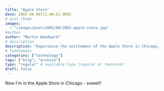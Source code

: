 ```yaml
---
title: "Apple Store"
date: 2005-08-06T21:40:51.000Z
# post thumb
images:
  - "/images/post/2005/08/2005-apple-store.jpg"
#author
author: "Martin Woodward"
# description
description: "Experience the excitement of the Apple Store in Chicago, where innovation meets vibrant urban culture."
# Taxonomies
categories: ["technology"]
tags: ["blog", "archive"]
type: "regular" # available type (regular or featured)
draft: false
---
```


Now I'm in the Apple Store in Chicago - sweet!!
